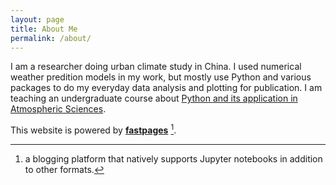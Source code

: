 ```yaml
---
layout: page
title: About Me
permalink: /about/
---
```

I am a researcher doing urban climate study in China. 
I used numerical weather predition models in my work, 
but mostly use Python and various packages to do 
my everyday data analysis and plotting for publication. 
I am teaching an undergraduate course about [Python and its application in Atmospheric Sciences](https://smartlixx.github.io/AS213_Python_in_Atmos_Sciences/).

This website is powered by **[fastpages](https://github.com/fastai/fastpages)** [^1].



[^1]:a blogging platform that natively supports Jupyter notebooks in addition to other formats.
